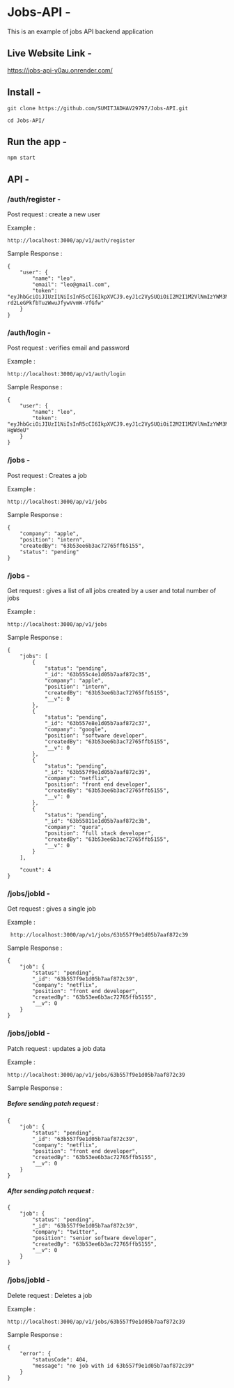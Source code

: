# Jobs-API - 

This is an example of jobs API backend application

## Live Website Link - 

https://jobs-api-y0au.onrender.com/

## Install - 
````
git clone https://github.com/SUMITJADHAV29797/Jobs-API.git
````
````
cd Jobs-API/
````
## Run the app -
````
npm start
````
## API - 

### /auth/register - 

Post request : create a new user

Example :
````
http://localhost:3000/ap/v1/auth/register
````
Sample Response : 
````
{
    "user": {
        "name": "leo",
        "email": "leo@gmail.com",
        "token": "eyJhbGciOiJIUzI1NiIsInR5cCI6IkpXVCJ9.eyJ1c2VySUQiOiI2M2I1M2VlNmIzYWM3Mjc2NWZmYjUxNTUiLCJuYW1lIjoibGVvIiwiaWF0IjoxNjcyODIyNTAyLCJleHAiOjE2NzU0MTQ1MDJ9.vbZqopBp7eUo-rd2LeGPkfbTuzWwuJfywVvmW-VfGfw"
    }
}
````
### /auth/login -

Post request : verifies email and password

Example :
````
http://localhost:3000/ap/v1/auth/login
````
Sample Response :
````
{
    "user": {
        "name": "leo",
        "token": "eyJhbGciOiJIUzI1NiIsInR5cCI6IkpXVCJ9.eyJ1c2VySUQiOiI2M2I1M2VlNmIzYWM3Mjc2NWZmYjUxNTUiLCJuYW1lIjoibGVvIiwiaWF0IjoxNjcyODIzMzQ0LCJleHAiOjE2NzU0MTUzNDR9.xwEmKoX0vkClzzpMj223_VAVMZD0yWLhHpaS-HgWdeU"
    }
}
````
### /jobs - 

Post request : Creates a job

Example : 
````
http://localhost:3000/ap/v1/jobs
````
Sample Response :
````
{
    "company": "apple",
    "position": "intern",
    "createdBy": "63b53ee6b3ac72765ffb5155",
    "status": "pending"
}
````
### /jobs - 

Get request : gives a list of all jobs created by a user and total number of jobs

Example : 
````
http://localhost:3000/ap/v1/jobs
````
Sample Response :
````
{
    "jobs": [
        {
            "status": "pending",
            "_id": "63b555c4e1d05b7aaf872c35",
            "company": "apple",
            "position": "intern",
            "createdBy": "63b53ee6b3ac72765ffb5155",
            "__v": 0
        },
        {
            "status": "pending",
            "_id": "63b557e8e1d05b7aaf872c37",
            "company": "google",
            "position": "software developer",
            "createdBy": "63b53ee6b3ac72765ffb5155",
            "__v": 0
        },
        {
            "status": "pending",
            "_id": "63b557f9e1d05b7aaf872c39",
            "company": "netflix",
            "position": "front end developer",
            "createdBy": "63b53ee6b3ac72765ffb5155",
            "__v": 0
        },
        {
            "status": "pending",
            "_id": "63b55811e1d05b7aaf872c3b",
            "company": "quora",
            "position": "full stack developer",
            "createdBy": "63b53ee6b3ac72765ffb5155",
            "__v": 0
        }
    ],
    
    "count": 4
}
````
### /jobs/jobId - 

Get request : gives a single job

Example :
````
 http://localhost:3000/ap/v1/jobs/63b557f9e1d05b7aaf872c39
````
Sample Response :
````
{
    "job": {
        "status": "pending",
        "_id": "63b557f9e1d05b7aaf872c39",
        "company": "netflix",
        "position": "front end developer",
        "createdBy": "63b53ee6b3ac72765ffb5155",
        "__v": 0
    }
}
````
### /jobs/jobId - 

Patch request : updates a job data

Example : 
````
http://localhost:3000/ap/v1/jobs/63b557f9e1d05b7aaf872c39
````
Sample Response :

##### Before sending patch request :
````
{
    "job": {
        "status": "pending",
        "_id": "63b557f9e1d05b7aaf872c39",
        "company": "netflix",
        "position": "front end developer",
        "createdBy": "63b53ee6b3ac72765ffb5155",
        "__v": 0
    }
}
````

##### After sending patch request :
````
{
    "job": {
        "status": "pending",
        "_id": "63b557f9e1d05b7aaf872c39",
        "company": "twitter",
        "position": "senior software developer",
        "createdBy": "63b53ee6b3ac72765ffb5155",
        "__v": 0
    }
}
````
### /jobs/jobId - 

Delete request : Deletes a job

Example : 
````
http://localhost:3000/ap/v1/jobs/63b557f9e1d05b7aaf872c39
````
Sample Response :
````
{
    "error": {
        "statusCode": 404,
        "message": "no job with id 63b557f9e1d05b7aaf872c39"
    }
}
````





















